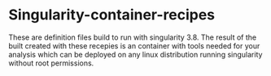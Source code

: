 # Singularity-container-recipes
These are definition files build to run with singularity 3.8. The result of the built created with these recepies is an container with tools needed for your analysis which can be deployed on any linux distribution running singularity without root permissions. 
